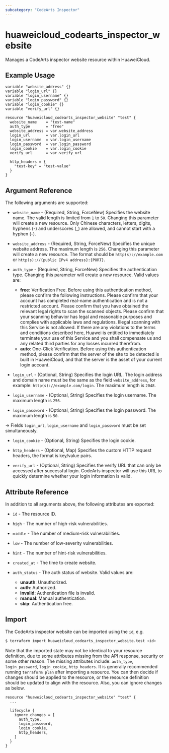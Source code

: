 ```yaml
---
subcategory: "CodeArts Inspector"
---
```


# huaweicloud_codearts_inspector_website

Manages a CodeArts inspector website resource within HuaweiCloud.

## Example Usage

```hcl
variable "website_address" {}
variable "login_url" {}
variable "login_username" {}
variable "login_password" {}
variable "login_cookie" {}
variable "verify_url" {}

resource "huaweicloud_codearts_inspector_website" "test" {
  website_name    = "test-name"
  auth_type       = "free"
  website_address = var.website_address
  login_url       = var.login_url
  login_username  = var.login_username
  login_password  = var.login_password
  login_cookie    = var.login_cookie
  verify_url      = var.verify_url

  http_headers = {
    "test-key" = "test-value"
  }  
}
```

## Argument Reference

The following arguments are supported:

* `website_name` - (Required, String, ForceNew) Specifies the website name. The valid length is limited from `1` to `50`.
  Changing this parameter will create a new resource. Only Chinese characters, letters, digits, hyphens (-) and
  underscores (_) are allowed, and cannot start with a hyphen (-).

* `website_address` - (Required, String, ForceNew) Specifies the unique website address. The maximum length is `256`.
  Changing this parameter will create a new resource.
  The format should be `http(s)://example.com` or `http(s)://{public IPv4 address}:{PORT}`.

* `auth_type` - (Required, String, ForceNew) Specifies the authentication type. Changing this parameter will create a
  new resource. Valid values are:
  + **free**: Verification Free. Before using this authentication method, please confirm the following instructions.
  Please confirm that your account has completed real-name authentication and is not a restricted account. Please confirm
  that you have obtained the relevant legal rights to scan the scanned objects. Please confirm that your scanning behavior
  has legal and reasonable purposes and complies with applicable laws and regulations. Illegal scanning with this Service
  is not allowed. If there are any violations to the terms and conditions described here, Huawei is entitled to immediately
  terminate your use of this Service and you shall compensate us and any related third parties for any losses incurred therefrom.
  + **auto**: One-Click Verification. Before using this authentication method, please confirm that the server of the site
  to be detected is built in HuaweiCloud, and that the server is the asset of your current login account.

* `login_url` - (Optional, String) Specifies the login URL. The login address and domain name must be the same as the field
  `website_address`, for example: `http(s)://example.com/login`. The maximum length is `2048`.

* `login_username` - (Optional, String) Specifies the login username. The maximum length is `256`.

* `login_password` - (Optional, String) Specifies the login password. The maximum length is `50`.

-> Fields `login_url`, `login_username` and `login_password` must be set simultaneously.

* `login_cookie` - (Optional, String) Specifies the login cookie.

* `http_headers` - (Optional, Map) Specifies the custom HTTP request headers, the format is key/value pairs.

* `verify_url` - (Optional, String) Specifies the verify URL that can only be accessed after successful login.
  CodeArts inspector will use this URL to quickly determine whether your login information is valid.

## Attribute Reference

In addition to all arguments above, the following attributes are exported:

* `id` - The resource ID.

* `high` - The number of high-risk vulnerabilities.

* `middle` - The number of medium-risk vulnerabilities.

* `low` - The number of low-severity vulnerabilities.

* `hint` - The number of hint-risk vulnerabilities.

* `created_at` - The time to create website.

* `auth_status` - The auth status of website. Valid values are:
  + **unauth**: Unauthorized.
  + **auth**: Authorized.
  + **invalid**: Authentication file is invalid.
  + **manual**: Manual authentication.
  + **skip**: Authentication free.

## Import

The CodeArts inspector website can be imported using the `id`, e.g.

```bash
$ terraform import huaweicloud_codearts_inspector_website.test <id>
```

Note that the imported state may not be identical to your resource definition, due to some attributes missing from the
API response, security or some other reason. The missing attributes include: `auth_type`, `login_password`, `login_cookie`,
`http_headers`. It is generally recommended running `terraform plan` after importing a resource.
You can then decide if changes should be applied to the resource, or the resource definition should be updated to align
with the resource. Also, you can ignore changes as below.

```hcl
resource "huaweicloud_codearts_inspector_website" "test" {
  ...
  
  lifecycle {
    ignore_changes = [
      auth_type,
      login_password,
      login_cookie,
      http_headers,
    ]
  }
}
```
